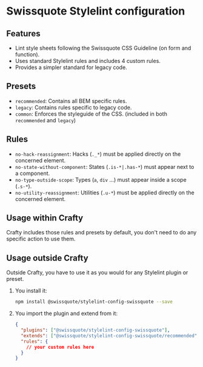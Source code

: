 # Swissquote Stylelint configuration

## Features

* Lint style sheets following the Swissquote CSS Guideline (on form and
  function).
* Uses standard Stylelint rules and includes 4 custom rules.
* Provides a simpler standard for legacy code.

## Presets

* `recommended`: Contains all BEM specific rules.
* `legacy`: Contains rules specific to legacy code.
* `common`: Enforces the styleguide of the CSS. (included in both `recommended`
  and `legacy`)

## Rules

* `no-hack-reassignment`: Hacks (`._*`) must be applied directly on the
  concerned element.
* `no-state-without-component`: States (`.is-*|.has-*`) must appear next to a
  component.
* `no-type-outside-scope`: Types (`a`, `div` ...) must appear inside a scope
  (`.s-*`).
* `no-utility-reassignment`: Utilities (`.u-*`) must be applied directly on the
  concerned element.

## Usage within Crafty

Crafty includes those rules and presets by default, you don't need to do any
specific action to use them.

## Usage outside Crafty

Outside Crafty, you have to use it as you would for any Stylelint plugin or
preset.

1. You install it:

   ```bash
   npm install @swissquote/stylelint-config-swissquote --save
   ```

1. You import the plugin and extend from it:
   ```json
   {
     "plugins": ["@swissquote/stylelint-config-swissquote"],
     "extends": ["@swissquote/stylelint-config-swissquote/recommended"],
     "rules": {
       // your custom rules here
     }
   }
   ```
